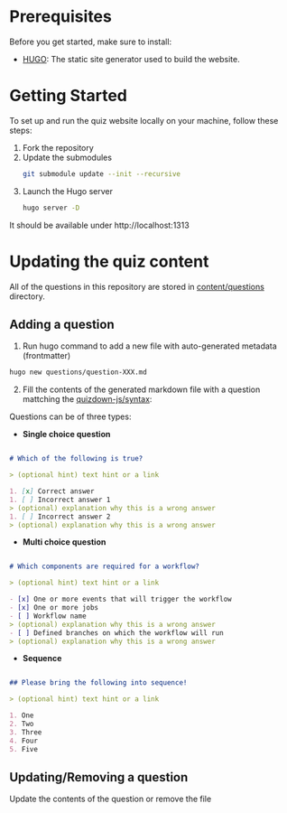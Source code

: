 # Prerequisites

Before you get started, make sure to install:

- [HUGO](https://gohugo.io/installation/): The static site generator used to build the website.

# Getting Started

To set up and run the quiz website locally on your machine, follow these steps:

1) Fork the repository
2) Update the submodules
   ```bash
   git submodule update --init --recursive

3) Launch the Hugo server
   ```bash
   hugo server -D

It should be available under http://localhost:1313

# Updating the quiz content

All of the questions in this repository are stored in [content/questions](https://github.com/FidelusAleksander/githubcertified/blob/master/content/questions) directory.

## Adding a question
1) Run hugo command to add a new file with auto-generated metadata (frontmatter)
```bash
hugo new questions/question-XXX.md
```
2) Fill the contents of the generated markdown file with a question mattching the
 [quizdown-js/syntax](https://github.com/bonartm/quizdown-js/blob/main/docs/syntax.md):

Questions can be of three types:

- **Single choice question**

``` markdown

# Which of the following is true?

> (optional hint) text hint or a link

1. [x] Correct answer
1. [ ] Incorrect answer 1
> (optional) explanation why this is a wrong answer
1. [ ] Incorrect answer 2
> (optional) explanation why this is a wrong answer
```

- **Multi choice question**

``` markdown

# Which components are required for a workflow?

> (optional hint) text hint or a link

- [x] One or more events that will trigger the workflow
- [x] One or more jobs
- [ ] Workflow name
> (optional) explanation why this is a wrong answer
- [ ] Defined branches on which the workflow will run
> (optional) explanation why this is a wrong answer

```

- **Sequence**

``` markdown

## Please bring the following into sequence!

> (optional hint) text hint or a link

1. One
2. Two
3. Three
4. Four
5. Five

```

## Updating/Removing a question
Update the contents of the question or remove the file
